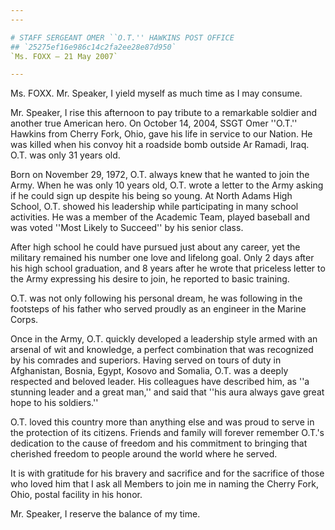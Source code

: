 ```yaml
---
---

# STAFF SERGEANT OMER ``O.T.'' HAWKINS POST OFFICE
## `25275ef16e986c14c2fa2ee28e87d950`
`Ms. FOXX — 21 May 2007`

---
```



Ms. FOXX. Mr. Speaker, I yield myself as much time as I may consume.

Mr. Speaker, I rise this afternoon to pay tribute to a remarkable 
soldier and another true American hero. On October 14, 2004, SSGT Omer 
''O.T.'' Hawkins from Cherry Fork, Ohio, gave his life in service to 
our Nation. He was killed when his convoy hit a roadside bomb outside 
Ar Ramadi, Iraq. O.T. was only 31 years old.

Born on November 29, 1972, O.T. always knew that he wanted to join 
the Army. When he was only 10 years old, O.T. wrote a letter to the 
Army asking if he could sign up despite his being so young. At North 
Adams High School, O.T. showed his leadership while participating in 
many school activities. He was a member of the Academic Team, played 
baseball and was voted ''Most Likely to Succeed'' by his senior class.

After high school he could have pursued just about any career, yet 
the military remained his number one love and lifelong goal. Only 2 
days after his high school graduation, and 8 years after he wrote that 
priceless letter to the Army expressing his desire to join, he reported 
to basic training.

O.T. was not only following his personal dream, he was following in 
the footsteps of his father who served proudly as an engineer in the 
Marine Corps.

Once in the Army, O.T. quickly developed a leadership style armed 
with an arsenal of wit and knowledge, a perfect combination that was 
recognized by his comrades and superiors. Having served on tours of 
duty in Afghanistan, Bosnia, Egypt, Kosovo and Somalia, O.T. was a 
deeply respected and beloved leader. His colleagues have described him, 
as ''a stunning leader and a great man,'' and said that ''his aura 
always gave great hope to his soldiers.''

O.T. loved this country more than anything else and was proud to 
serve in the protection of its citizens. Friends and family will 
forever remember O.T.'s dedication to the cause of freedom and his 
commitment to bringing that cherished freedom to people around the 
world where he served.

It is with gratitude for his bravery and sacrifice and for the 
sacrifice of those who loved him that I ask all Members to join me in 
naming the Cherry Fork, Ohio, postal facility in his honor.

Mr. Speaker, I reserve the balance of my time.